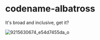 # codename-albatross
It's broad and inclusive, get it?


![9215630674_e54d7455da_o](https://cloud.githubusercontent.com/assets/212901/6542831/118ed8b2-c4bb-11e4-9ccf-2fe89268b176.jpg)
